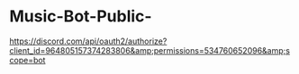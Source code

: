 # Music-Bot-Public-
https://discord.com/api/oauth2/authorize?client_id=964805157374283806&amp;permissions=534760652096&amp;scope=bot
